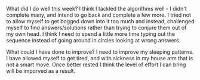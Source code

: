 What did I do well this week?
I think I tackled the algorithms well - I didn't complete many, and intend to go back and complete a few more. I tried not to allow myself to get bogged down into it too much and instead, challenged myself to find answers/solutions rather than trying to conjure them out of my own head. I think I need to spend a little more time typing out the sequence instead of going around in circles looking at wrong answers.

 What could I have done to improve?
 I need to improve my sleeping patterns. I have allowed myself to get tired, and with sickness in my house atm that is not a smart move. Once better rested I think the level of effort I can bring will be imporved as a result.

